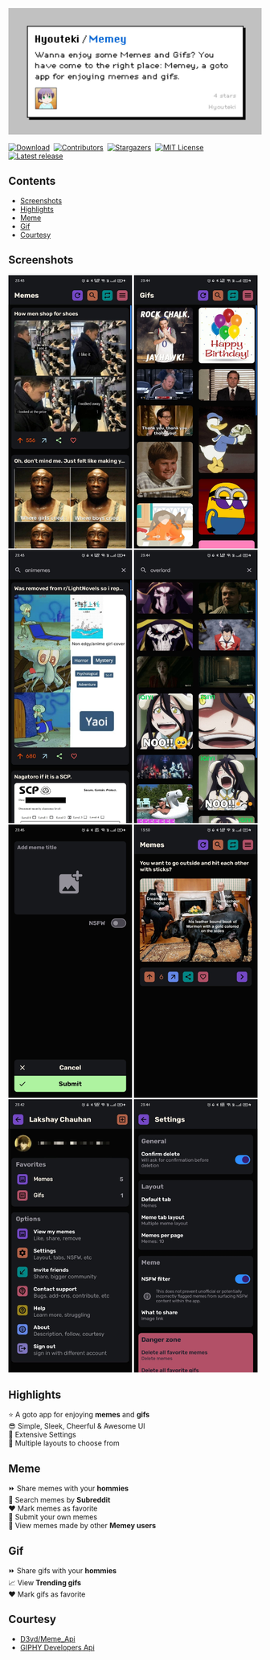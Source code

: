 ![MEMEY banner image](https://github.com/Hyouteki/Memey/blob/main/memey_banner_image.jpg)

[![Download][download-shield]][download-url]&nbsp;
[![Contributors][contributors-shield]][contributors-url]&nbsp;
[![Stargazers][stars-shield]][stars-url]&nbsp;
[![MIT License][license-shield]][license-url]&nbsp;
[![Latest release][release-shield]][release-url]

[contributors-shield]: https://img.shields.io/github/contributors/hyouteki/Memey.svg?style=for-the-badge
[contributors-url]: https://github.com/hyouteki/Memey/graphs/contributors
[stars-shield]: https://img.shields.io/github/stars/hyouteki/Memey.svg?style=for-the-badge
[stars-url]: https://github.com/hyouteki/Memey/stargazers
[license-shield]: https://img.shields.io/github/license/hyouteki/Memey.svg?style=for-the-badge
[license-url]: https://github.com/hyouteki/Memey/blob/master/LICENSE.md
[download-shield]: https://img.shields.io/badge/Click-to%20download%20the%20application-purple?style=for-the-badge
[download-url]: https://github.com/Hyouteki/Memey/raw/main/Memey.apk
[release-shield]: https://img.shields.io/badge/Latest%20release-%CE%BB-pink?style=for-the-badge
[release-url]: https://github.com/Hyouteki/Memey/releases/tag/Latest

## Contents
- [Screenshots](#screenshots)
- [Highlights](#highlights)
- [Meme](#meme)
- [Gif](#gif)
- [Courtesy](#courtesy)

## Screenshots
 
<img src="https://github.com/Hyouteki/Memey/blob/main/screenshots/random-meme-new.jpeg" width="246" 
height="544"> <img src="https://github.com/Hyouteki/Memey/blob/main/screenshots/trending-gifs-new.jpeg" width="246" 
height="544"> <img src="https://github.com/Hyouteki/Memey/blob/main/screenshots/search-memes-new.jpeg" width="246" 
height="544"> <img src="https://github.com/Hyouteki/Memey/blob/main/screenshots/search-gifs-new.jpeg" width="246" 
height="544"> <img src="https://github.com/Hyouteki/Memey/blob/main/screenshots/add-meme-new.jpeg" width="246" 
height="544"> <img src="https://github.com/Hyouteki/Memey/blob/main/screenshots/single-meme-new.jpeg" width="246" 
height="544"> <img src="https://github.com/Hyouteki/Memey/blob/main/screenshots/more-new.jpeg" width="246" 
height="544"> <img src="https://github.com/Hyouteki/Memey/blob/main/screenshots/settings-new.jpeg" width="246" height="544"> 

## Highlights
⭐ A goto app for enjoying __memes__ and __gifs__<br>
😎 Simple, Sleek, Cheerful & Awesome UI<br>
💯 Extensive Settings<br>
📑 Multiple layouts to choose from

## Meme
⏩ Share memes with your __hommies__<br>
🔎 Search memes by __Subreddit__<br>
♥️ Mark memes as favorite<br>
📲 Submit your own memes<br>
🔭 View memes made by other __Memey users__<br>

## Gif
⏩ Share gifs with your __hommies__<br>
📈 View __Trending gifs__<br>
♥️ Mark gifs as favorite<br>

## Courtesy 
 - [D3vd/Meme_Api](https://github.com/D3vd/Meme_Api.git) 
 - [GIPHY Developers Api](https://developers.giphy.com/)
